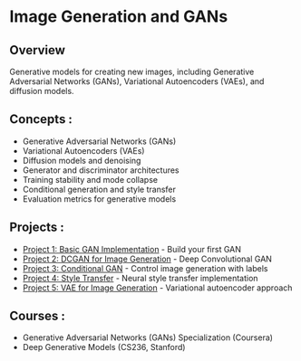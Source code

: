 # Image Generation and GANs

## Overview
Generative models for creating new images, including Generative Adversarial Networks (GANs), Variational Autoencoders (VAEs), and diffusion models.

## Concepts :
- Generative Adversarial Networks (GANs)
- Variational Autoencoders (VAEs)
- Diffusion models and denoising
- Generator and discriminator architectures
- Training stability and mode collapse
- Conditional generation and style transfer
- Evaluation metrics for generative models

## Projects :
- [Project 1: Basic GAN Implementation](Project%201/README.md) - Build your first GAN
- [Project 2: DCGAN for Image Generation](Project%202/README.md) - Deep Convolutional GAN
- [Project 3: Conditional GAN](Project%203/README.md) - Control image generation with labels
- [Project 4: Style Transfer](Project%204/README.md) - Neural style transfer implementation
- [Project 5: VAE for Image Generation](Project%205/README.md) - Variational autoencoder approach

## Courses :
- Generative Adversarial Networks (GANs) Specialization (Coursera)
- Deep Generative Models (CS236, Stanford)
